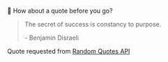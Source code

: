 📣 How about a quote before you go?

> The secret of success is constancy to purpose.
>
> <p>- Benjamin Disraeli</p>

Quote requested from [Random Quotes API](https://github.com/lukePeavey/quotable)
